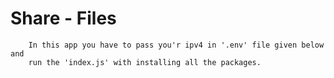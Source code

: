 # Share - Files

        In this app you have to pass you'r ipv4 in '.env' file given below and 
        run the 'index.js' with installing all the packages.
